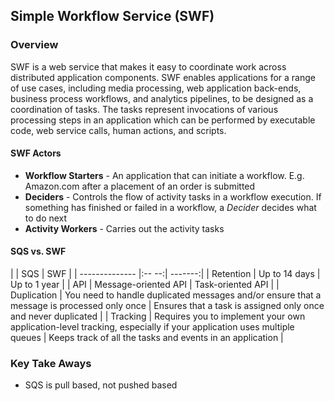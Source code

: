 ## Simple Workflow Service  (SWF)

### Overview
SWF is a web service that makes it easy to coordinate work across distributed application components. SWF enables applications for a range of use cases, including media processing, web application back-ends, business process workflows, and analytics pipelines, to be designed as a coordination of tasks. The tasks represent invocations of various processing steps in an application which can be performed by executable code, web service calls, human actions, and scripts.

#### SWF Actors
- **Workflow Starters** - An application that can initiate a workflow. E.g. Amazon.com after a placement of an order is submitted
- **Deciders** - Controls the flow of activity tasks in a workflow execution. If something has finished or failed in a workflow, a *Decider* decides what to do next
- **Activity Workers** - Carries out the activity tasks

#### SQS vs. SWF

|                   | SQS | SWF  |
| -------------- |:-- --:| -------:|
| Retention  | Up to 14 days | Up to 1 year |
| API      | Message-oriented API  |   Task-oriented API |
| Duplication      | You need to handle duplicated messages and/or ensure that a message is processed only once |   Ensures that a task is assigned only once and never duplicated |
| Tracking      | Requires you to implement your own application-level tracking, especially if your application uses multiple queues  |  Keeps track of all the tasks and events in an application |

### Key Take Aways
- SQS is pull based, not pushed based